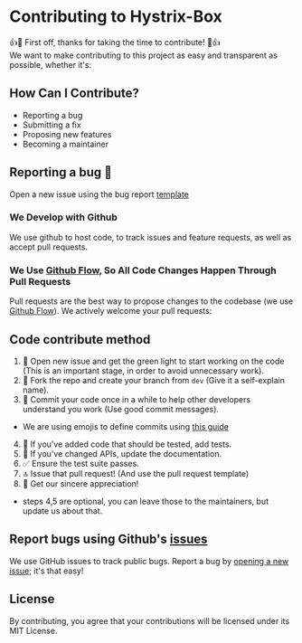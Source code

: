 # Contributing to Hystrix-Box
👍🎉 First off, thanks for taking the time to contribute! 🎉👍  
We want to make contributing to this project as easy and transparent as possible, whether it's:

## How Can I Contribute?
- Reporting a bug
- Submitting a fix
- Proposing new features
- Becoming a maintainer


## Reporting a bug 🐛
Open a new issue using the bug report [template](https://github.com/zomry1/Hystrix-Box/issues/new?assignees=&labels=&template=bug_report.md&title=)

### We Develop with Github
We use github to host code, to track issues and feature requests, as well as accept pull requests.

### We Use [Github Flow](https://guides.github.com/introduction/flow/index.html), So All Code Changes Happen Through Pull Requests
Pull requests are the best way to propose changes to the codebase (we use [Github Flow](https://guides.github.com/introduction/flow/index.html)). We actively welcome your pull requests:

## Code contribute method
1. 🚦 Open new issue and get the green light to start working on the code (This is an important stage, in order to avoid unnecessary work).
2. 🍴 Fork the repo and create your branch from `dev` (Give it a self-explain name).
3. 💬 Commit your code once in a while to help other developers understand you work (Use good commit messages).
* We are using emojis to define commits using [this guide](https://github.com/dannyfritz/commit-message-emoji)
4. 📄 If you've added code that should be tested, add tests.
5. 📖 If you've changed APIs, update the documentation.
6. ✅ Ensure the test suite passes.
7. 🔝 Issue that pull request! (And use the pull request template)
8. 💌 Get our sincere appreciation!

* steps 4,5 are optional, you can leave those to the maintainers, but update us about that.

## Report bugs using Github's [issues](https://github.com/briandk/transcriptase-atom/issues)
We use GitHub issues to track public bugs. Report a bug by [opening a new issue](); it's that easy!

## License
By contributing, you agree that your contributions will be licensed under its MIT License.
